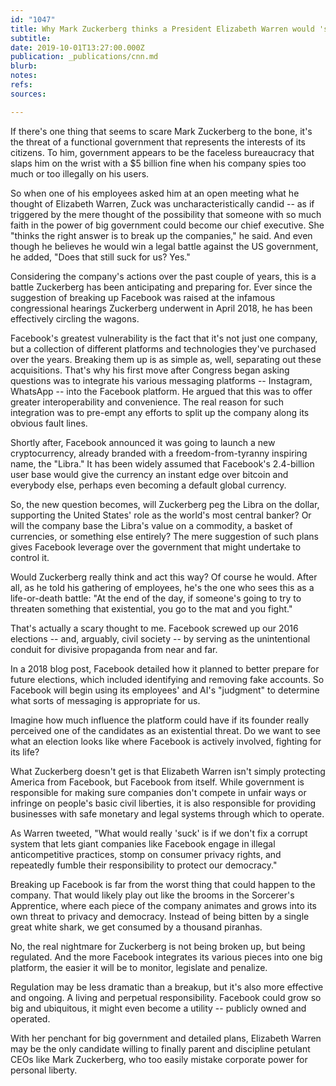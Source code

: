 ```yaml
---
id: "1047"
title: Why Mark Zuckerberg thinks a President Elizabeth Warren would 'suck'
subtitle: 
date: 2019-10-01T13:27:00.000Z
publication: _publications/cnn.md
blurb: 
notes: 
refs: 
sources: 

---
```

If there's one thing that seems to scare Mark Zuckerberg to the bone, it's the threat of a functional government that represents the interests of its citizens. To him, government appears to be the faceless bureaucracy that slaps him on the wrist with a $5 billion fine when his company spies too much or too illegally on his users.

So when one of his employees asked him at an open meeting what he thought of Elizabeth Warren, Zuck was uncharacteristically candid -- as if triggered by the mere thought of the possibility that someone with so much faith in the power of big government could become our chief executive. She "thinks the right answer is to break up the companies," he said. And even though he believes he would win a legal battle against the US government, he added, "Does that still suck for us? Yes."

Considering the company's actions over the past couple of years, this is a battle Zuckerberg has been anticipating and preparing for. Ever since the suggestion of breaking up Facebook was raised at the infamous congressional hearings Zuckerberg underwent in April 2018, he has been effectively circling the wagons.

Facebook's greatest vulnerability is the fact that it's not just one company, but a collection of different platforms and technologies they've purchased over the years. Breaking them up is as simple as, well, separating out these acquisitions. That's why his first move after Congress began asking questions was to integrate his various messaging platforms -- Instagram, WhatsApp -- into the Facebook platform. He argued that this was to offer greater interoperability and convenience. The real reason for such integration was to pre-empt any efforts to split up the company along its obvious fault lines.

Shortly after, Facebook announced it was going to launch a new cryptocurrency, already branded with a freedom-from-tyranny inspiring name, the "Libra." It has been widely assumed that Facebook's 2.4-billion user base would give the currency an instant edge over bitcoin and everybody else, perhaps even becoming a default global currency.

So, the new question becomes, will Zuckerberg peg the Libra on the dollar, supporting the United States' role as the world's most central banker? Or will the company base the Libra's value on a commodity, a basket of currencies, or something else entirely? The mere suggestion of such plans gives Facebook leverage over the government that might undertake to control it.

Would Zuckerberg really think and act this way? Of course he would. After all, as he told his gathering of employees, he's the one who sees this as a life-or-death battle: "At the end of the day, if someone's going to try to threaten something that existential, you go to the mat and you fight."

That's actually a scary thought to me. Facebook screwed up our 2016 elections -- and, arguably, civil society -- by serving as the unintentional conduit for divisive propaganda from near and far.

In a 2018 blog post, Facebook detailed how it planned to better prepare for future elections, which included identifying and removing fake accounts. So Facebook will begin using its employees' and AI's "judgment" to determine what sorts of messaging is appropriate for us.

Imagine how much influence the platform could have if its founder really perceived one of the candidates as an existential threat. Do we want to see what an election looks like where Facebook is actively involved, fighting for its life?

What Zuckerberg doesn't get is that Elizabeth Warren isn't simply protecting America from Facebook, but Facebook from itself. While government is responsible for making sure companies don't compete in unfair ways or infringe on people's basic civil liberties, it is also responsible for providing businesses with safe monetary and legal systems through which to operate.

As Warren tweeted, "What would really 'suck' is if we don't fix a corrupt system that lets giant companies like Facebook engage in illegal anticompetitive practices, stomp on consumer privacy rights, and repeatedly fumble their responsibility to protect our democracy."

Breaking up Facebook is far from the worst thing that could happen to the company. That would likely play out like the brooms in the Sorcerer's Apprentice, where each piece of the company animates and grows into its own threat to privacy and democracy. Instead of being bitten by a single great white shark, we get consumed by a thousand piranhas.

No, the real nightmare for Zuckerberg is not being broken up, but being regulated. And the more Facebook integrates its various pieces into one big platform, the easier it will be to monitor, legislate and penalize.

Regulation may be less dramatic than a breakup, but it's also more effective and ongoing. A living and perpetual responsibility. Facebook could grow so big and ubiquitous, it might even become a utility -- publicly owned and operated.

With her penchant for big government and detailed plans, Elizabeth Warren may be the only candidate willing to finally parent and discipline petulant CEOs like Mark Zuckerberg, who too easily mistake corporate power for personal liberty.